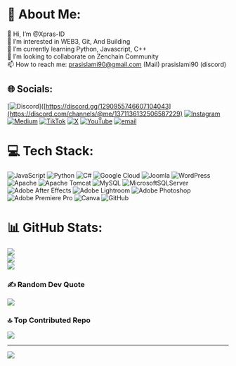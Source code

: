 # 💫 About Me:
👋 Hi, I’m @Xpras-ID<br>👀 I’m interested in WEB3, Git, And Building<br>🌱 I’m currently learning Python, Javascript, C++<br>💞️ I’m looking to collaborate on Zenchain Community<br>📫 How to reach me: prasislami90@gmail.com (Mail) prasislami90 (discord)


## 🌐 Socials:
[![Discord](https://img.shields.io/badge/Discord-%237289DA.svg?logo=discord&logoColor=white)]([https://discord.gg/1290955746607104043](https://discord.com/channels/@me/1371136132506587229) [![Instagram](https://img.shields.io/badge/Instagram-%23E4405F.svg?logo=Instagram&logoColor=white)](https://instagram.com/ndmaprilia) [![Medium](https://img.shields.io/badge/Medium-12100E?logo=medium&logoColor=white)](https://medium.com/@@prasislami90) [![TikTok](https://img.shields.io/badge/TikTok-%23000000.svg?logo=TikTok&logoColor=white)](https://tiktok.com/@prasislami90) [![X](https://img.shields.io/badge/X-black.svg?logo=X&logoColor=white)](https://x.com/Xpras_ID) [![YouTube](https://img.shields.io/badge/YouTube-%23FF0000.svg?logo=YouTube&logoColor=white)](https://youtube.com/@FAFANDM) [![email](https://img.shields.io/badge/Email-D14836?logo=gmail&logoColor=white)](mailto:prasislami90@gmail.com) 

# 💻 Tech Stack:
![JavaScript](https://img.shields.io/badge/javascript-%23323330.svg?style=for-the-badge&logo=javascript&logoColor=%23F7DF1E) ![Python](https://img.shields.io/badge/python-3670A0?style=for-the-badge&logo=python&logoColor=ffdd54) ![C#](https://img.shields.io/badge/c%23-%23239120.svg?style=for-the-badge&logo=csharp&logoColor=white) ![Google Cloud](https://img.shields.io/badge/GoogleCloud-%234285F4.svg?style=for-the-badge&logo=google-cloud&logoColor=white) ![Joomla](https://img.shields.io/badge/joomla-%235091CD.svg?style=for-the-badge&logo=joomla&logoColor=white) ![WordPress](https://img.shields.io/badge/WordPress-%23117AC9.svg?style=for-the-badge&logo=WordPress&logoColor=white) ![Apache](https://img.shields.io/badge/apache-%23D42029.svg?style=for-the-badge&logo=apache&logoColor=white) ![Apache Tomcat](https://img.shields.io/badge/apache%20tomcat-%23F8DC75.svg?style=for-the-badge&logo=apache-tomcat&logoColor=black) ![MySQL](https://img.shields.io/badge/mysql-4479A1.svg?style=for-the-badge&logo=mysql&logoColor=white) ![MicrosoftSQLServer](https://img.shields.io/badge/Microsoft%20SQL%20Server-CC2927?style=for-the-badge&logo=microsoft%20sql%20server&logoColor=white) ![Adobe After Effects](https://img.shields.io/badge/Adobe%20After%20Effects-9999FF.svg?style=for-the-badge&logo=Adobe%20After%20Effects&logoColor=white) ![Adobe Lightroom](https://img.shields.io/badge/Adobe%20Lightroom-31A8FF.svg?style=for-the-badge&logo=Adobe%20Lightroom&logoColor=white) ![Adobe Photoshop](https://img.shields.io/badge/adobe%20photoshop-%2331A8FF.svg?style=for-the-badge&logo=adobe%20photoshop&logoColor=white) ![Adobe Premiere Pro](https://img.shields.io/badge/Adobe%20Premiere%20Pro-9999FF.svg?style=for-the-badge&logo=Adobe%20Premiere%20Pro&logoColor=white) ![Canva](https://img.shields.io/badge/Canva-%2300C4CC.svg?style=for-the-badge&logo=Canva&logoColor=white) ![GitHub](https://img.shields.io/badge/github-%23121011.svg?style=for-the-badge&logo=github&logoColor=white)
# 📊 GitHub Stats:
![](https://github-readme-stats.vercel.app/api?username=Xpras-ID&theme=dark&hide_border=false&include_all_commits=false&count_private=false)<br/>
![](https://nirzak-streak-stats.vercel.app/?user=Xpras-ID&theme=dark&hide_border=false)<br/>
![](https://github-readme-stats.vercel.app/api/top-langs/?username=Xpras-ID&theme=dark&hide_border=false&include_all_commits=false&count_private=false&layout=compact)

### ✍️ Random Dev Quote
![](https://quotes-github-readme.vercel.app/api?type=horizontal&theme=radical)

### 🔝 Top Contributed Repo
![](https://github-contributor-stats.vercel.app/api?username=Xpras-ID&limit=5&theme=dark&combine_all_yearly_contributions=true)

---
[![](https://visitcount.itsvg.in/api?id=Xpras-ID&icon=0&color=0)](https://visitcount.itsvg.in)

<!-- Proudly created with GPRM ( https://gprm.itsvg.in ) -->
